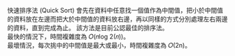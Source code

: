 快速排序法 (Quick Sort) 會先在資料中任意找一個值作為中間值，把小於中間值的資料放在左邊而把大於中間值的資料放右邊，再以同樣的方式分別處理左右兩邊的資料，直到完成為止。
該方法是目前公認最佳的排序法。  
最快的情況下，時間複雜度為 𝑂(𝑛log 2(𝑛))。  
最壞情況，每次挑中的中間值是最大或最小，時間複雜度為 𝑂(2n)。  

